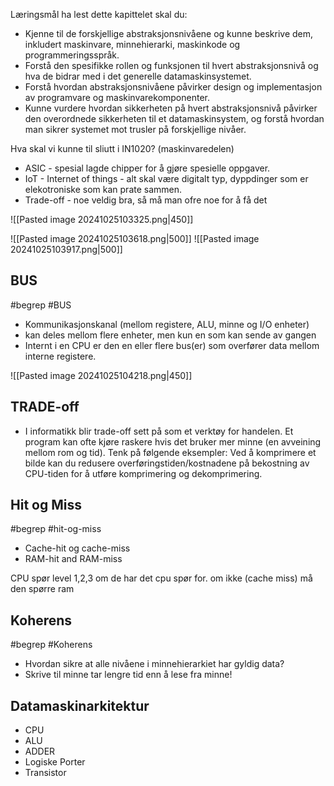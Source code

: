 
Læringsmål
ha lest dette kapittelet skal du: 
- Kjenne til de forskjellige abstraksjonsnivåene og kunne beskrive dem, inkludert maskinvare, minnehierarki, maskinkode og programmeringsspråk. 
- Forstå den spesifikke rollen og funksjonen til hvert abstraksjonsnivå og hva de bidrar med i det generelle datamaskinsystemet. 
- Forstå hvordan abstraksjonsnivåene påvirker design og implementasjon av programvare og maskinvarekomponenter. 
- Kunne vurdere hvordan sikkerheten på hvert abstraksjonsnivå påvirker den overordnede sikkerheten til et datamaskinsystem, og forstå hvordan man sikrer systemet mot trusler på forskjellige nivåer.



Hva skal vi kunne til sliutt i IN1020? (maskinvaredelen)

- ASIC - spesial lagde chipper for å gjøre spesielle oppgaver.
- IoT - Internet of things - alt skal være digitalt typ, dyppdinger som er elekotroniske som kan prate sammen.
- Trade-off - noe veldig bra, så må man ofre noe for å få det


![[Pasted image 20241025103325.png|450]]


![[Pasted image 20241025103618.png|500]]
![[Pasted image 20241025103917.png|500]]

## BUS
#begrep #BUS 
- Kommunikasjonskanal (mellom registere, ALU, minne og I/O enheter)
- kan deles mellom flere enheter, men kun en som kan sende av gangen
- Internt i en CPU er den en eller flere bus(er) som overfører data mellom interne registere.

![[Pasted image 20241025104218.png|450]]
## TRADE-off

- I informatikk blir trade-off sett på som et verktøy for handelen. Et program kan ofte kjøre raskere hvis det bruker mer minne (en avveining mellom rom og tid). Tenk på følgende eksempler: Ved å komprimere et bilde kan du redusere overføringstiden/kostnadene på bekostning av CPU-tiden for å utføre komprimering og dekomprimering.
## Hit og Miss
#begrep #hit-og-miss

- Cache-hit og cache-miss  
- RAM-hit and RAM-miss

CPU spør level 1,2,3 om de har det cpu spør for. om ikke (cache miss) må den spørre ram

## Koherens  
#begrep #Koherens
* Hvordan sikre at alle nivåene i minnehierarkiet har gyldig data?  
* Skrive til minne tar lengre tid enn å lese fra minne!

## Datamaskinarkitektur
- CPU
- ALU
- ADDER
- Logiske Porter
- Transistor